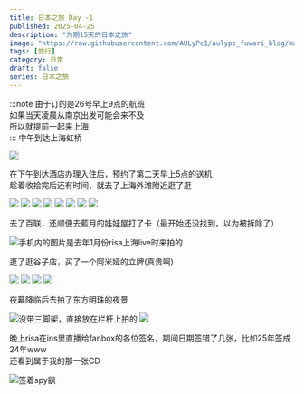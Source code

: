 ```yaml
---
title: 日本之旅 Day -1
published: 2025-04-25
description: "为期15天的日本之旅"
image: "https://raw.githubusercontent.com/AULyPc1/aulypc_fuwari_blog/main/picture/mypic/data/japan_trip/day-1_25/DSC_0813.webp"
tags: [旅行]
category: 日常
draft: false
series: 日本之旅
---
```

:::note
由于订的是26号早上9点的航班  
如果当天凌晨从南京出发可能会来不及  
所以就提前一起来上海  
:::
中午到达上海虹桥  

![](https://raw.githubusercontent.com/AULyPc1/aulypc_fuwari_blog/main/picture/mypic/data/japan_trip/day-1_25/IMG_20250425_115151.webp)

在下午到达酒店办理入住后，预约了第二天早上5点的送机  
趁着收拾完后还有时间，就去了上海外滩附近逛了逛  

![](https://raw.githubusercontent.com/AULyPc1/aulypc_fuwari_blog/main/picture/mypic/data/japan_trip/day-1_25/DSC_0789.webp)
![](https://raw.githubusercontent.com/AULyPc1/aulypc_fuwari_blog/main/picture/mypic/data/japan_trip/day-1_25/DSC_0791.webp)
![](https://raw.githubusercontent.com/AULyPc1/aulypc_fuwari_blog/main/picture/mypic/data/japan_trip/day-1_25/DSC_0792.webp)
![](https://raw.githubusercontent.com/AULyPc1/aulypc_fuwari_blog/main/picture/mypic/data/japan_trip/day-1_25/DSC_0802.webp)
![](https://raw.githubusercontent.com/AULyPc1/aulypc_fuwari_blog/main/picture/mypic/data/japan_trip/day-1_25/DSC_0796.webp)
![](https://raw.githubusercontent.com/AULyPc1/aulypc_fuwari_blog/main/picture/mypic/data/japan_trip/day-1_25/DSC_0797.webp)
![](https://raw.githubusercontent.com/AULyPc1/aulypc_fuwari_blog/main/picture/mypic/data/japan_trip/day-1_25/DSC_0799.webp)
![](https://raw.githubusercontent.com/AULyPc1/aulypc_fuwari_blog/main/picture/mypic/data/japan_trip/day-1_25/DSC_0819.webp)


去了百联，还顺便去藍月的娃娃屋打了卡（最开始还没找到，以为被拆除了）  

![](https://raw.githubusercontent.com/AULyPc1/aulypc_fuwari_blog/main/picture/mypic/data/japan_trip/day-1_25/DSC_0805.webp "手机内的图片是去年1月份risa上海live时来拍的")

逛了逛谷子店，买了一个阿米娅的立牌(真贵啊)  

![](https://raw.githubusercontent.com/AULyPc1/aulypc_fuwari_blog/main/picture/mypic/data/japan_trip/day-1_25/IMG_20250425_204942.webp)
![](https://raw.githubusercontent.com/AULyPc1/aulypc_fuwari_blog/main/picture/mypic/data/japan_trip/day-1_25/IMG_20250425_163521.webp)
![](https://raw.githubusercontent.com/AULyPc1/aulypc_fuwari_blog/main/picture/mypic/data/japan_trip/day-1_25/IMG_20250425_154609.webp)
![](https://raw.githubusercontent.com/AULyPc1/aulypc_fuwari_blog/main/picture/mypic/data/japan_trip/day-1_25/IMG_20250425_154717.webp)


夜幕降临后去拍了东方明珠的夜景  

![](https://raw.githubusercontent.com/AULyPc1/aulypc_fuwari_blog/main/picture/mypic/data/japan_trip/day-1_25/DSC_0813.webp "没带三脚架，直接放在栏杆上拍的")
![](https://raw.githubusercontent.com/AULyPc1/aulypc_fuwari_blog/main/picture/mypic/data/japan_trip/day-1_25/DSC_0810.webp)


晚上risa在ins里直播给fanbox的各位签名，期间日期签错了几张，比如25年签成24年www  
还看到属于我的那一张CD  

![](https://raw.githubusercontent.com/AULyPc1/aulypc_fuwari_blog/main/picture/mypic/data/japan_trip/day-1_25/1747212718989.webp "签着spy飖")